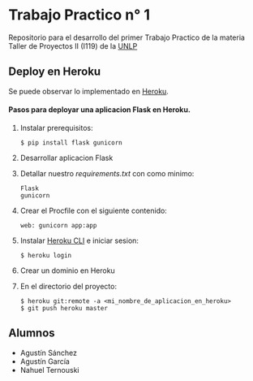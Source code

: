 # Trabajo Practico n° 1

Repositorio para el desarrollo del primer Trabajo Practico de la materia Taller de Proyectos II (I119) de la [UNLP](http://www.unlp.edu.ar/)  

## Deploy en Heroku

Se puede observar lo implementado en [Heroku](https://tpii-tp1.herokuapp.com/).

#### Pasos para deployar una aplicacion Flask en Heroku.

1. Instalar prerequisitos:

    `$ pip install flask gunicorn`

2. Desarrollar aplicacion Flask
3. Detallar nuestro *requirements.txt* con como minimo:

    ```
    Flask
    gunicorn
    ```

4. Crear el Procfile con el siguiente contenido:

    `web: gunicorn app:app`

5. Instalar [Heroku CLI](https://devcenter.heroku.com/articles/heroku-cli) e iniciar sesion:

    `$ heroku login`

6. Crear un dominio en Heroku
7. En el directorio del proyecto:

    ```
    $ heroku git:remote -a <mi_nombre_de_aplicacion_en_heroku>
    $ git push heroku master
    ```

## Alumnos
* Agustín Sánchez
* Agustín García
* Nahuel Ternouski

